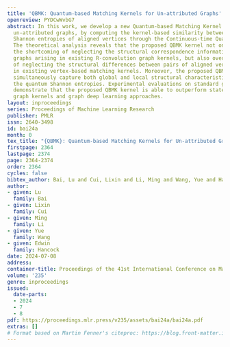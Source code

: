 ```yaml
---
title: 'QBMK: Quantum-based Matching Kernels for Un-attributed Graphs'
openreview: PYDCwWvbG7
abstract: In this work, we develop a new Quantum-based Matching Kernel (QBMK) for
  un-attributed graphs, by computing the kernel-based similarity between the quantum
  Shannon entropies of aligned vertices through the Continuous-time Quantum Walk (CTQW).
  The theoretical analysis reveals that the proposed QBMK kernel not only addresses
  the shortcoming of neglecting the structural correspondence information between
  graphs arising in existing R-convolution graph kernels, but also overcomes the problem
  of neglecting the structural differences between pairs of aligned vertices arising
  in existing vertex-based matching kernels. Moreover, the proposed QBMK kernel can
  simultaneously capture both global and local structural characteristics through
  the quantum Shannon entropies. Experimental evaluations on standard graph datasets
  demonstrate that the proposed QBMK kernel is able to outperform state-of-the-art
  graph kernels and graph deep learning approaches.
layout: inproceedings
series: Proceedings of Machine Learning Research
publisher: PMLR
issn: 2640-3498
id: bai24a
month: 0
tex_title: "{QBMK}: Quantum-based Matching Kernels for Un-attributed Graphs"
firstpage: 2364
lastpage: 2374
page: 2364-2374
order: 2364
cycles: false
bibtex_author: Bai, Lu and Cui, Lixin and Li, Ming and Wang, Yue and Hancock, Edwin
author:
- given: Lu
  family: Bai
- given: Lixin
  family: Cui
- given: Ming
  family: Li
- given: Yue
  family: Wang
- given: Edwin
  family: Hancock
date: 2024-07-08
address:
container-title: Proceedings of the 41st International Conference on Machine Learning
volume: '235'
genre: inproceedings
issued:
  date-parts:
  - 2024
  - 7
  - 8
pdf: https://proceedings.mlr.press/v235/assets/bai24a/bai24a.pdf
extras: []
# Format based on Martin Fenner's citeproc: https://blog.front-matter.io/posts/citeproc-yaml-for-bibliographies/
---
```

